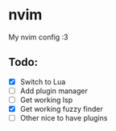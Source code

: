 # nvim
My nvim config :3

## Todo:
- [X] Switch to Lua
- [ ] Add plugin manager
- [ ] Get working lsp
- [X] Get working fuzzy finder
- [ ] Other nice to have plugins
